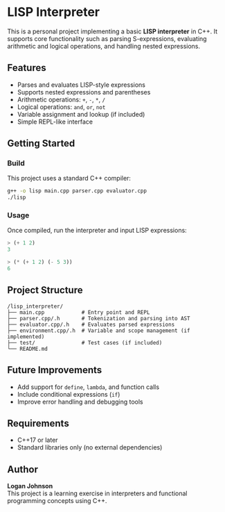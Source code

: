 # LISP Interpreter

This is a personal project implementing a basic **LISP interpreter** in C++. It supports core functionality such as parsing S-expressions, evaluating arithmetic and logical operations, and handling nested expressions.

## Features

- Parses and evaluates LISP-style expressions
- Supports nested expressions and parentheses
- Arithmetic operations: `+`, `-`, `*`, `/`
- Logical operations: `and`, `or`, `not`
- Variable assignment and lookup (if included)
- Simple REPL-like interface

## Getting Started

### Build

This project uses a standard C++ compiler:

```bash
g++ -o lisp main.cpp parser.cpp evaluator.cpp
./lisp
```

### Usage

Once compiled, run the interpreter and input LISP expressions:

```lisp
> (+ 1 2)
3

> (* (+ 1 2) (- 5 3))
6
```

## Project Structure

```
/lisp_interpreter/
├── main.cpp            # Entry point and REPL
├── parser.cpp/.h       # Tokenization and parsing into AST
├── evaluator.cpp/.h    # Evaluates parsed expressions
├── environment.cpp/.h  # Variable and scope management (if implemented)
├── test/               # Test cases (if included)
└── README.md
```

## Future Improvements

- Add support for `define`, `lambda`, and function calls
- Include conditional expressions (`if`)
- Improve error handling and debugging tools

## Requirements

- C++17 or later
- Standard libraries only (no external dependencies)

## Author

**Logan Johnson**\
This project is a learning exercise in interpreters and functional programming concepts using C++.

